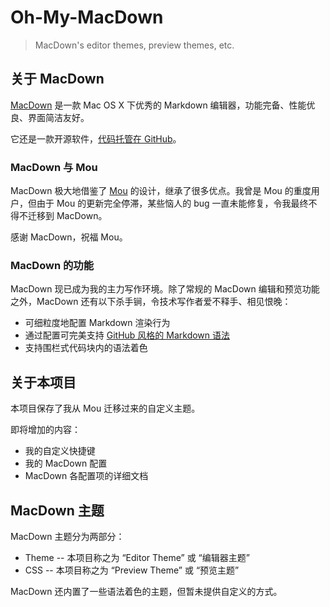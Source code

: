 # Oh-My-MacDown

> MacDown's editor themes, preview themes, etc.

## 关于 MacDown

[MacDown](http://macdown.uranusjr.com/) 是一款 Mac OS X 下优秀的 Markdown 编辑器，功能完备、性能优良、界面简洁友好。

它还是一款开源软件，[代码托管在 GitHub](https://github.com/uranusjr/macdown)。

### MacDown 与 Mou

MacDown 极大地借鉴了 [Mou](http://25.io/mou/) 的设计，继承了很多优点。我曾是 Mou 的重度用户，但由于 Mou 的更新完全停滞，某些恼人的 bug 一直未能修复，令我最终不得不迁移到 MacDown。

感谢 MacDown，祝福 Mou。

### MacDown 的功能

MacDown 现已成为我的主力写作环境。除了常规的 MacDown 编辑和预览功能之外，MacDown 还有以下杀手锏，令技术写作者爱不释手、相见恨晚：

* 可细粒度地配置 Markdown 渲染行为
* 通过配置可完美支持 [GitHub 风格的 Markdown 语法](https://github.com/cssmagic/blog/issues/13)
* 支持围栏式代码块内的语法着色

## 关于本项目

本项目保存了我从 Mou 迁移过来的自定义主题。

即将增加的内容：

* 我的自定义快捷键
* 我的 MacDown 配置
* MacDown 各配置项的详细文档

## MacDown 主题

MacDown 主题分为两部分：

* Theme -- 本项目称之为 “Editor Theme” 或 “编辑器主题”
* CSS -- 本项目称之为 “Preview Theme” 或 “预览主题”

MacDown 还内置了一些语法着色的主题，但暂未提供自定义的方式。
